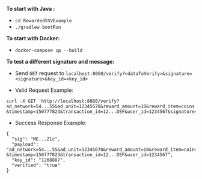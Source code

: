 **To start with Java :**

- `cd RewardedSSVExample`
- `./gradlew bootRun`

**To start with Docker:**

- `docker-compose up --build`

**To test a different signature and message:**

- Send `GET` request to `localhost:8080/verify?<dataToVerify>&signature=<signature>&key_id=<key_id>`

- Valid Request Example:
```
curl -X GET 'http://localhost:8080/verify?ad_network=54...55&ad_unit=12345678&reward_amount=10&reward_item=coins
&timestamp=150777823&transaction_id=12...DEF&user_id=1234567&signature=ME...Z1c&key_id=1268887'
```
- Success Response Example:
```
{
  "sig": "ME...Z1c",
  "payload": "ad_network=54...55&ad_unit=12345678&reward_amount=10&reward_item=coins &timestamp=150777823&transaction_id=12...DEF&user_id=1234567",
  "key_id": "1268887",
  "verified": "true"
}
```
